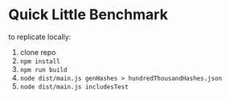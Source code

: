 # Quick Little Benchmark

to replicate locally:

1. clone repo
2. `npm install`
3. `npm run build`
4. `node dist/main.js genHashes > hundredThousandHashes.json`
5. `node dist/main.js includesTest`
